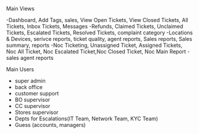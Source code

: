 Main Views

-Dashboard, Add Tags, sales, View Open Tickets, View Closed Tickets, All Tickets, Inbox Tickets, Messages
-Refunds, Claimed Tickets, Unclaimed Tickets, Escalated Tickets, Resolved Tickets, complaint category
-Locations & Devices, serivce reports, ticket quality, agent reports, Sales reports, Sales summary, reports
-Noc Ticketing, Unassigned Ticket, Assigned Tickets, Noc All Ticket, Noc Escalated Ticket,Noc Closed Ticket, Noc Main Report
-sales agent reports

Main Users
- super admin
- back office
- customer support
- BO supervisor
- CC supervisor
- Stores supervisor
- Depts for Escalations(IT Team, Network Team, KYC Team)
- Guess (accounts, managers)


